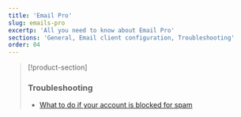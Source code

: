 ```yaml
---
title: 'Email Pro'
slug: emails-pro
excertp: 'All you need to know about Email Pro'
sections: 'General, Email client configuration, Troubleshooting'
order: 04
---
```


> [!product-section]
>
> ### Troubleshooting
>
> - [What to do if your account is blocked for spam](https://docs.ovh.com/ie/en/microsoft-collaborative-solutions/blocked-for-spam/)
>